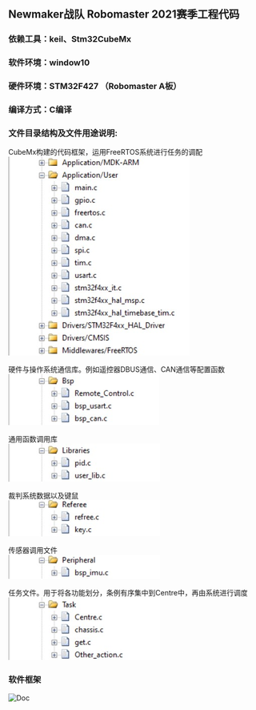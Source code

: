 ## Newmaker战队 Robomaster 2021赛季工程代码

### 依赖工具：keil、Stm32CubeMx

### 软件环境：window10 

### 硬件环境：STM32F427 （Robomaster A板）

### 编译方式：C编译

### 文件目录结构及文件用途说明:
  CubeMx构建的代码框架，运用FreeRTOS系统进行任务的调配   
  ![Doc](https://github.com/Yoyo-yi/2021_open_source_code/blob/main/Doc/CubeMx.jpg)

  硬件与操作系统通信库。例如遥控器DBUS通信、CAN通信等配置函数   
  ![Doc](https://github.com/Yoyo-yi/2021_open_source_code/blob/main/Doc/BSP.jpg)

  通用函数调用库   
  ![Doc](https://github.com/Yoyo-yi/2021_open_source_code/blob/main/Doc/Libraries.jpg)

  裁判系统数据以及键鼠    
  ![Doc](https://github.com/Yoyo-yi/2021_open_source_code/blob/main/Doc/Referee.jpg)

  传感器调用文件   
  ![Doc](https://github.com/Yoyo-yi/2021_open_source_code/blob/main/Doc/Peripheral.jpg)

  任务文件。用于将各功能划分，条例有序集中到Centre中，再由系统进行调度    
  ![Doc](https://github.com/Yoyo-yi/2021_open_source_code/blob/main/Doc/Task.jpg)
  
### 软件框架
  ![Doc](https://github.com/Yoyo-yi/2021_open_source_code/blob/main/Doc/软件框图.jpg)
  


